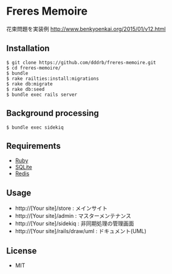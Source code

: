 # Freres Memoire

花束問題を実装例
http://www.benkyoenkai.org/2015/01/v12.html

## Installation

```
$ git clone https://github.com/dddrb/freres-memoire.git
$ cd freres-memoire/
$ bundle
$ rake railties:install:migrations
$ rake db:migrate
$ rake db:seed
$ bundle exec rails server
```

## Background processing

```
$ bundle exec sidekiq
```

## Requirements

* [Ruby](https://www.ruby-lang.org/)
* [SQLite](https://www.sqlite.org/cli.html)
* [Redis](http://redis.io/)

## Usage

* http://[Your site]/store : メインサイト
* http://[Your site]/admin : マスターメンテナンス
* http://[Your site]/sidekiq : 非同期処理の管理画面
* http://[Your site]/rails/draw/uml : ドキュメント(UML)

## License

* MIT
